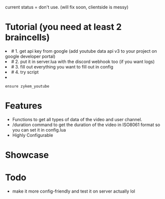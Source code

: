 
current status = don't use. (will fix soon, clientside is messy)

<h1>Tutorial (you need at least 2 braincells)</h1>
  <li>#  1. get api key from google (add youtube data api v3 to your project on google developer portal)</li>
  <li>#  2. put it in server.lua with the discord webhook too (if you want logs)</li>
  <li>#  3. fill out everything you want to fill out in config</li>
  <li>#  4. try script</li>
  <li></li>

```ensure zykem_youtube```


<h1>Features</h1>
<ul>
    <li>Functions to get all types of data of the video and user channel.</b></li>
    <li>/duration command to get the duration of the video in ISO8061 format so you can set it in config.lua</b></li>
    <li>Highly Configurable</li>

</ul>
<h1>Showcase</h1>


<h1>Todo</h1>
<ul>
   <li>make it more config-friendly and test it on server actually lol</li>

</ul>
